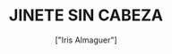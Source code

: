 ---
title: 'JINETE SIN CABEZA'
description: 'un nahual ​ es una especie de brujo o ser sobrenatural que tiene la capacidad de tomar forma animal. El término refiere tanto a la persona que tiene esa capacidad como al animal mismo que hace las veces de su alter ego o animal tutelar'
pubDate: '2024-04-04T09:21:49.613Z'
heroImage: '/nahual.jpg'
categories: ['leyendas', 'terror', 'mitologia']
tags: ['monstruos', 'rasguños', 'transformaciones', 'Peliculas', 'animal']
author: '["Iris Almaguer"]'
---
